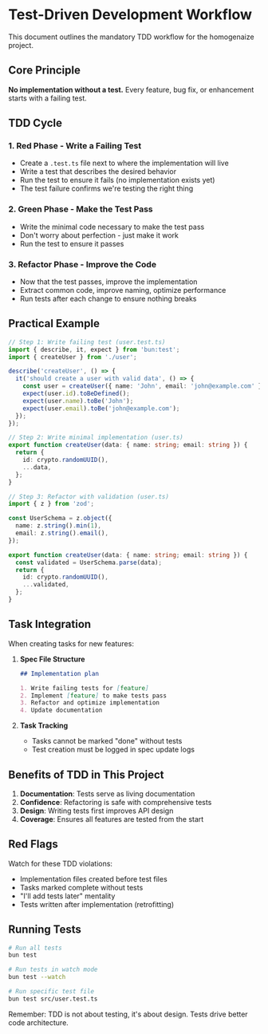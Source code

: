 # Test-Driven Development Workflow

This document outlines the mandatory TDD workflow for the homogenaize project.

## Core Principle

**No implementation without a test.** Every feature, bug fix, or enhancement starts with a failing test.

## TDD Cycle

### 1. Red Phase - Write a Failing Test

- Create a `.test.ts` file next to where the implementation will live
- Write a test that describes the desired behavior
- Run the test to ensure it fails (no implementation exists yet)
- The test failure confirms we're testing the right thing

### 2. Green Phase - Make the Test Pass

- Write the minimal code necessary to make the test pass
- Don't worry about perfection - just make it work
- Run the test to ensure it passes

### 3. Refactor Phase - Improve the Code

- Now that the test passes, improve the implementation
- Extract common code, improve naming, optimize performance
- Run tests after each change to ensure nothing breaks

## Practical Example

```typescript
// Step 1: Write failing test (user.test.ts)
import { describe, it, expect } from 'bun:test';
import { createUser } from './user';

describe('createUser', () => {
  it('should create a user with valid data', () => {
    const user = createUser({ name: 'John', email: 'john@example.com' });
    expect(user.id).toBeDefined();
    expect(user.name).toBe('John');
    expect(user.email).toBe('john@example.com');
  });
});

// Step 2: Write minimal implementation (user.ts)
export function createUser(data: { name: string; email: string }) {
  return {
    id: crypto.randomUUID(),
    ...data,
  };
}

// Step 3: Refactor with validation (user.ts)
import { z } from 'zod';

const UserSchema = z.object({
  name: z.string().min(1),
  email: z.string().email(),
});

export function createUser(data: { name: string; email: string }) {
  const validated = UserSchema.parse(data);
  return {
    id: crypto.randomUUID(),
    ...validated,
  };
}
```

## Task Integration

When creating tasks for new features:

1. **Spec File Structure**

   ```markdown
   ## Implementation plan

   1. Write failing tests for [feature]
   2. Implement [feature] to make tests pass
   3. Refactor and optimize implementation
   4. Update documentation
   ```

2. **Task Tracking**
   - Tasks cannot be marked "done" without tests
   - Test creation must be logged in spec update logs

## Benefits of TDD in This Project

1. **Documentation**: Tests serve as living documentation
2. **Confidence**: Refactoring is safe with comprehensive tests
3. **Design**: Writing tests first improves API design
4. **Coverage**: Ensures all features are tested from the start

## Red Flags

Watch for these TDD violations:

- Implementation files created before test files
- Tasks marked complete without tests
- "I'll add tests later" mentality
- Tests written after implementation (retrofitting)

## Running Tests

```bash
# Run all tests
bun test

# Run tests in watch mode
bun test --watch

# Run specific test file
bun test src/user.test.ts
```

Remember: TDD is not about testing, it's about design. Tests drive better code architecture.
